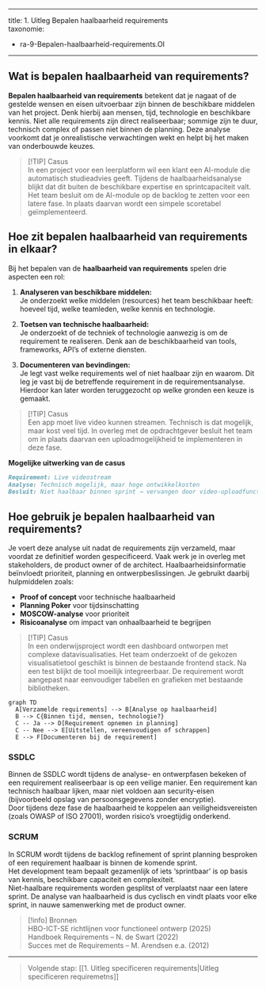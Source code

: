 
---
title: 1. Uitleg Bepalen haalbaarheid requirements  
taxonomie:
  - ra-9-Bepalen-haalbaarheid-requirements.OI
---

## Wat is bepalen haalbaarheid van requirements?
**Bepalen haalbaarheid van requirements** betekent dat je nagaat of de gestelde wensen en eisen uitvoerbaar zijn binnen de beschikbare middelen van het project. Denk hierbij aan mensen, tijd, technologie en beschikbare kennis. Niet alle requirements zijn direct realiseerbaar; sommige zijn te duur, technisch complex of passen niet binnen de planning. Deze analyse voorkomt dat je onrealistische verwachtingen wekt en helpt bij het maken van onderbouwde keuzes.

> [!TIP] Casus  
> In een project voor een leerplatform wil een klant een AI-module die automatisch studieadvies geeft. Tijdens de haalbaarheidsanalyse blijkt dat dit buiten de beschikbare expertise en sprintcapaciteit valt. Het team besluit om de AI-module op de backlog te zetten voor een latere fase. In plaats daarvan wordt een simpele scoretabel geïmplementeerd.

## Hoe zit bepalen haalbaarheid van requirements in elkaar?
Bij het bepalen van de **haalbaarheid van requirements** spelen drie aspecten een rol:

1. **Analyseren van beschikbare middelen:**  
   Je onderzoekt welke middelen (resources) het team beschikbaar heeft: hoeveel tijd, welke teamleden, welke kennis en technologie.

2. **Toetsen van technische haalbaarheid:**  
   Je onderzoekt of de techniek of technologie aanwezig is om de requirement te realiseren. Denk aan de beschikbaarheid van tools, frameworks, API’s of externe diensten.

3. **Documenteren van bevindingen:**  
   Je legt vast welke requirements wel of niet haalbaar zijn en waarom. Dit leg je vast bij de betreffende requirement in de requirementsanalyse. Hierdoor kan later worden teruggezocht op welke gronden een keuze is gemaakt.

> [!TIP] Casus  
> Een app moet live video kunnen streamen. Technisch is dat mogelijk, maar kost veel tijd. In overleg met de opdrachtgever besluit het team om in plaats daarvan een uploadmogelijkheid te implementeren in deze fase.

**Mogelijke uitwerking van de casus**
```markdown
Requirement: Live videostream  
Analyse: Technisch mogelijk, maar hoge ontwikkelkosten  
Besluit: Niet haalbaar binnen sprint → vervangen door video-uploadfunctionaliteit  
```

## Hoe gebruik je bepalen haalbaarheid van requirements?

Je voert deze analyse uit nadat de requirements zijn verzameld, maar voordat ze definitief worden gespecificeerd. Vaak werk je in overleg met stakeholders, de product owner of de architect. Haalbaarheidsinformatie beïnvloedt prioriteit, planning en ontwerpbeslissingen. Je gebruikt daarbij hulpmiddelen zoals:

- **Proof of concept** voor technische haalbaarheid
- **Planning Poker** voor tijdsinschatting
- **MOSCOW-analyse** voor prioriteit
- **Risicoanalyse** om impact van onhaalbaarheid te begrijpen

> [!TIP] Casus  
> In een onderwijsproject wordt een dashboard ontworpen met complexe datavisualisaties. Het team onderzoekt of de gekozen visualisatietool geschikt is binnen de bestaande frontend stack. Na een test blijkt de tool moeilijk integreerbaar. De requirement wordt aangepast naar eenvoudiger tabellen en grafieken met bestaande bibliotheken.

```mermaid
graph TD
  A[Verzamelde requirements] --> B[Analyse op haalbaarheid]
  B --> C{Binnen tijd, mensen, technologie?}
  C -- Ja --> D[Requirement opnemen in planning]
  C -- Nee --> E[Uitstellen, vereenvoudigen of schrappen]
  E --> F[Documenteren bij de requirement]
```

### SSDLC
Binnen de SSDLC wordt tijdens de analyse- en ontwerpfasen bekeken of een requirement realiseerbaar is op een veilige manier. Een requirement kan technisch haalbaar lijken, maar niet voldoen aan security-eisen (bijvoorbeeld opslag van persoonsgegevens zonder encryptie).  
Door tijdens deze fase de haalbaarheid te koppelen aan veiligheidsvereisten (zoals OWASP of ISO 27001), worden risico’s vroegtijdig onderkend.

### SCRUM
In SCRUM wordt tijdens de backlog refinement of sprint planning besproken of een requirement haalbaar is binnen de komende sprint.  
Het development team bepaalt gezamenlijk of iets ‘sprintbaar’ is op basis van kennis, beschikbare capaciteit en complexiteit.  
Niet-haalbare requirements worden gesplitst of verplaatst naar een latere sprint. De analyse van haalbaarheid is dus cyclisch en vindt plaats voor elke sprint, in nauwe samenwerking met de product owner.

> [!info] Bronnen  
> HBO-ICT-SE richtlijnen voor functioneel ontwerp (2025)  
> Handboek Requirements – N. de Swart (2022)  
> Succes met de Requirements – M. Arendsen e.a. (2012)

---

> Volgende stap: [[1. Uitleg specificeren requirements|Uitleg specificeren requiremetns]]